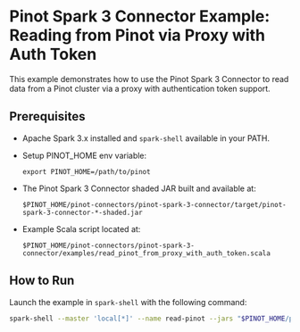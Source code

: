 <!--

    Licensed to the Apache Software Foundation (ASF) under one
    or more contributor license agreements.  See the NOTICE file
    distributed with this work for additional information
    regarding copyright ownership.  The ASF licenses this file
    to you under the Apache License, Version 2.0 (the
    "License"); you may not use this file except in compliance
    with the License.  You may obtain a copy of the License at

      http://www.apache.org/licenses/LICENSE-2.0

    Unless required by applicable law or agreed to in writing,
    software distributed under the License is distributed on an
    "AS IS" BASIS, WITHOUT WARRANTIES OR CONDITIONS OF ANY
    KIND, either express or implied.  See the License for the
    specific language governing permissions and limitations
    under the License.

-->
# Pinot Spark 3 Connector Example: Reading from Pinot via Proxy with Auth Token

This example demonstrates how to use the Pinot Spark 3 Connector to read data from a Pinot cluster via a proxy with authentication token support.

## Prerequisites

- Apache Spark 3.x installed and `spark-shell` available in your PATH.

- Setup PINOT_HOME env variable:
  ```
  export PINOT_HOME=/path/to/pinot
  ```

- The Pinot Spark 3 Connector shaded JAR built and available at:
  ```
  $PINOT_HOME/pinot-connectors/pinot-spark-3-connector/target/pinot-spark-3-connector-*-shaded.jar
  ```

- Example Scala script located at:
  ```
  $PINOT_HOME/pinot-connectors/pinot-spark-3-connector/examples/read_pinot_from_proxy_with_auth_token.scala
  ```

## How to Run

Launch the example in `spark-shell` with the following command:

```bash
spark-shell --master 'local[*]' --name read-pinot --jars "$PINOT_HOME/pinot-connectors/pinot-spark-3-connector/target/pinot-spark-3-connector-*-shaded.jar" < "$PINOT_HOME/pinot-connectors/pinot-spark-3-connector/examples/read_pinot_from_proxy_with_auth_token.scala"
```





